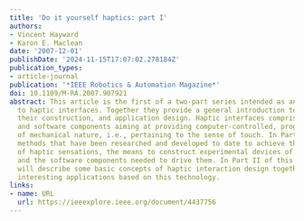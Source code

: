 ```yaml
---
title: 'Do it yourself haptics: part I'
authors:
- Vincent Hayward
- Karon E. Maclean
date: '2007-12-01'
publishDate: '2024-11-15T17:07:02.278184Z'
publication_types:
- article-journal
publication: '*IEEE Robotics & Automation Magazine*'
doi: 10.1109/M-RA.2007.907921
abstract: This article is the first of a two-part series intended as an introduction
  to haptic interfaces. Together they provide a general introduction to haptic interfaces,
  their construction, and application design. Haptic interfaces comprise hardware
  and software components aiming at providing computer-controlled, programmable sensations
  of mechanical nature, i.e., pertaining to the sense of touch. In Part I, we describe
  methods that have been researched and developed to date to achieve the generation
  of haptic sensations, the means to construct experimental devices of modest complexity,
  and the software components needed to drive them. In Part II of this series, we
  will describe some basic concepts of haptic interaction design together with several
  interesting applications based on this technology.
links:
- name: URL
  url: https://ieeexplore.ieee.org/document/4437756
---
```

